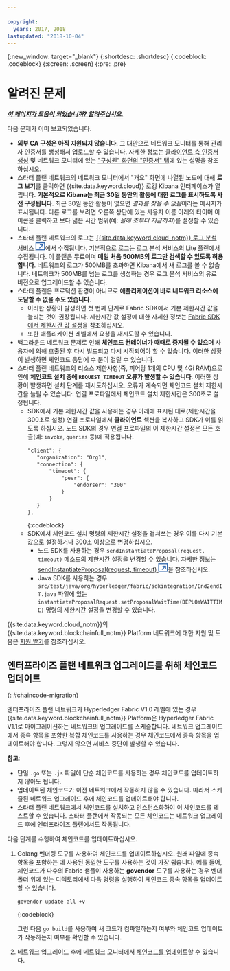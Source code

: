 ```yaml
---

copyright:
  years: 2017, 2018
lastupdated: "2018-10-04"
---
```


{:new_window: target="_blank"}
{:shortdesc: .shortdesc}
{:codeblock: .codeblock}
{:screen: .screen}
{:pre: .pre}


# 알려진 문제


***[이 페이지가 도움이 되었습니까? 알려주십시오.](https://www.surveygizmo.com/s3/4501493/IBM-Blockchain-Documentation)***


다음 문제가 이미 보고되었습니다.
- **외부 CA 구성은 아직 지원되지 않습니다**. 그 대안으로 네트워크 모니터를 통해 관리자 인증서를 생성해서 업로드할 수 있습니다. 자세한 정보는 [클라이언트 측 인증서 생성](/docs/services/blockchain/v10_application.html#enroll-app) 및 네트워크 모니터에 있는 ["구성원" 화면의 "인증서" 탭](/docs/services/blockchain/v10_dashboard.html#members)에 있는 설명을 참조하십시오.
- 스타터 플랜 네트워크의 네트워크 모니터에서 "개요" 화면에 나열된 노드에 대해 **로그 보기**를 클릭하면 {{site.data.keyword.cloud}} 로깅 Kibana 인터페이스가 열립니다. **기본적으로 Kibana는 최근 30일 동안의 활동에 대한 로그를 표시하도록 사전 구성됩니다**. 최근 30일 동안 활동이 없으면 *결과를 찾을 수 없음*이라는 메시지가 표시됩니다. 다른 로그를 보려면 오른쪽 상단에 있는 사용자 이름 아래의 타이머 아이콘을 클릭하고 보다 넓은 시간 범위(예: *올해 초부터 지금까지*)를 설정할 수 있습니다.
- 스타터 플랜 네트워크의 로그는 [{{site.data.keyword.cloud_notm}} 로그 분석 서비스 ![외부 링크 아이콘](images/external_link.svg "외부 링크 아이콘")](https://console.bluemix.net/catalog/services/log-analysis)에서 수집됩니다. 기본적으로 로그는 로그 분석 서비스의 Lite 플랜에서 수집됩니다. 이 플랜은 무료이며 **매일 처음 500MB의 로그만 검색할 수 있도록 허용합니다**. 네트워크의 로그가 500MB를 초과하면 Kibana에서 새 로그를 볼 수 없습니다. 네트워크가 500MB를 넘는 로그를 생성하는 경우 로그 분석 서비스의 유료 버전으로 업그레이드할 수 있습니다.
- 스타터 플랜은 프로덕션 환경이 아니므로 **애플리케이션이 바로 네트워크 리소스에 도달할 수 없을 수도 있습니다**.
  - 이러한 상황이 발생하면 첫 번째 단계로 Fabric SDK에서 기본 제한시간 값을 늘리는 것이 권장됩니다. 제한시간 값 설정에 대한 자세한 정보는 [Fabric SDK에서 제한시간 값 설정](/docs/services/blockchain/v10_application.html#set-timeout-in-sdk)을 참조하십시오.
  - 또한 애플리케이션 레벨에서 요청을 재시도할 수 있습니다.
- 백그라운드 네트워크 문제로 인해 **체인코드 컨테이너가 때때로 중지될 수 있으며** 사용자에 의해 호출된 후 다시 빌드되고 다시 시작되어야 할 수 있습니다. 이러한 상황이 발생하면 체인코드 응답에 수 분이 걸릴 수 있습니다.
- 스타터 플랜 네트워크의 리소스 제한사항(즉, 피어당 1개의 CPU 및 4Gi RAM)으로 인해 **체인코드 설치 중에 `REQUEST_TIMEOUT` 오류가 발생할 수 있습니다**. 이러한 상황이 발생하면 설치 단계를 재시도하십시오. 오류가 계속되면 체인코드 설치 제한시간을 늘릴 수 있습니다. 연결 프로파일에서 체인코드 설치 제한시간은 300초로 설정됩니다.
  - SDK에서 기본 제한시간 값을 사용하는 경우 아래에 표시된 대로(제한시간을 300초로 설정) 연결 프로파일에서 **클라이언트** 섹션을 복사하고 SDK가 이를 읽도록 하십시오. 노드 SDK의 경우 연결 프로파일의 이 제한시간 설정은 모든 호출(예: `invoke`, `queries` 등)에 적용됩니다.
    ```
    "client": {
       "organization": "Org1",
       "connection": {
           "timeout": {
               "peer": {
                   "endorser": "300"
               }
           }
       }
    },
    ```
    {:codeblock}
  - SDK에서 체인코드 설치 명령의 제한시간 설정을 겹쳐쓰는 경우 이를 다시 기본값으로 설정하거나 300초 이상으로 변경하십시오.
    - 노드 SDK를 사용하는 경우 `sendInstantiateProposal(request, timeout)` 메소드의 제한시간 설정을 변경할 수 있습니다. 자세한 정보는 [sendInstantiateProposal(request, timeout) ![외부 링크 아이콘](images/external_link.svg "외부 링크 아이콘")](https://fabric-sdk-node.github.io/Channel.html#sendInstantiateProposal)을 참조하십시오.
    - Java SDK를 사용하는 경우 `src/test/java/org/hyperledger/fabric/sdkintegration/End2endIT.java` 파일에 있는 `instantiateProposalRequest.setProposalWaitTime(DEPLOYWAITTIME)` 명령의 제한시간 설정을 변경할 수 있습니다.

{{site.data.keyword.cloud_notm}}의 {{site.data.keyword.blockchainfull_notm}} Platform 네트워크에 대한 지원 및 도움은 [지원 받기](/docs/services/blockchain/ibmblockchain_support.html)를 참조하십시오.


## 엔터프라이즈 플랜 네트워크 업그레이드를 위해 체인코드 업데이트
{: #chaincode-migration}

엔터프라이즈 플랜 네트워크가 Hyperledger Fabric V1.0 레벨에 있는 경우 {{site.data.keyword.blockchainfull_notm}} Platform은 Hyperledger Fabric V1.1로 마이그레이션하는 네트워크의 업그레이드를 스케줄합니다. 네트워크 업그레이드에서 종속 항목을 포함한 복합 체인코드를 사용하는 경우 체인코드에서 종속 항목을 업데이트해야 합니다. 그렇지 않으면 서비스 중단이 발생할 수 있습니다.

**참고**:
- 단일 `.go` 또는 `.js` 파일에 단순 체인코드를 사용하는 경우 체인코드를 업데이트하지 않아도 됩니다.
- 업데이트된 체인코드가 이전 네트워크에서 작동하지 않을 수 있습니다. 따라서 스케줄된 네트워크 업그레이드 후에 체인코드를 업데이트해야 합니다.
- 스타터 플랜 네트워크에서 체인코드를 설치하고 인스턴스화하여 이 체인코드를 테스트할 수 있습니다. 스타터 플랜에서 작동되는 모든 체인코드는 네트워크 업그레이드 후에 엔터프라이즈 플랜에서도 작동됩니다.

다음 단계를 수행하여 체인코드를 업데이트하십시오.
1. Golang 벤더링 도구를 사용하여 체인코드를 업데이트하십시오. 원래 파일에 종속 항목을 포함하는 데 사용된 동일한 도구를 사용하는 것이 가장 쉽습니다. 예를 들어, 체인코드가 다수의 Fabric 샘플이 사용하는 **govendor** 도구를 사용하는 경우 벤더 폴더 위에 있는 디렉토리에서 다음 명령을 실행하여 체인코드 종속 항목을 업데이트할 수 있습니다.
    ```
    govendor update all +v
    ```
    {:codeblock}

    그런 다음 `go build`를 사용하여 새 코드가 컴파일하는지 여부와 체인코드 업데이트가 작동하는지 여부를 확인할 수 있습니다.

2. 네트워크 업그레이드 후에 네트워크 모니터에서 [체인코드를 업데이트](/docs/services/blockchain/howto/install_instantiate_chaincode.html#updating-a-chaincode)할 수 있습니다.

